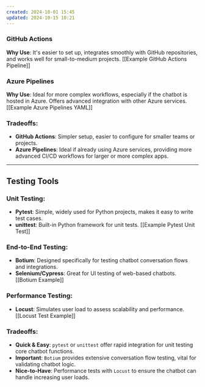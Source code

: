 ```yaml
---
created: 2024-10-01 15:45
updated: 2024-10-15 10:21
---
```


### **GitHub Actions**
**Why Use**: It's easier to set up, integrates smoothly with GitHub repositories, and works well for small-to-medium projects.
[[Example GitHub Actions Pipeline]]

### **Azure Pipelines**
**Why Use**: Ideal for more complex workflows, especially if the chatbot is hosted in Azure. Offers advanced integration with other Azure services.
[[Example Azure Pipelines YAML]]


### **Tradeoffs**:
- **GitHub Actions**: Simpler setup, easier to configure for smaller teams or projects.
- **Azure Pipelines**: Ideal if already using Azure services, providing more advanced CI/CD workflows for larger or more complex apps.

---

## **Testing Tools**

### **Unit Testing**:
- **Pytest**: Simple, widely used for Python projects, makes it easy to write test cases.
- **unittest**: Built-in Python framework for unit tests.
[[Example Pytest Unit Test]]


### **End-to-End Testing**:
- **Botium**: Designed specifically for testing chatbot conversation flows and integrations.
- **Selenium/Cypress**: Great for UI testing of web-based chatbots.
[[Botium Example]]


### **Performance Testing**:
- **Locust**: Simulates user load to assess scalability and performance.
[[Locust Test Example]]


### **Tradeoffs**:
- **Quick & Easy**: `pytest` or `unittest` offer rapid integration for unit testing core chatbot functions.
- **Important**: `Botium` provides extensive conversation flow testing, vital for validating chatbot logic.
- **Nice-to-Have**: Performance tests with `Locust` to ensure the chatbot can handle increasing user loads.
